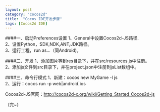 ```yaml
---
layout: post
category: "cocos2d"
title:  "Cocos IDE开发步骤"
tags: [Cocos2d IDE]
---
```

####一、启动Preferences设置
1、General中设置Cocos2d-JS路径.  
2、设置Python，SDK,NDK,ANT,JDK路径。  
3、运行工程，run as...（同Android)。  

####二、开发
1、添加图片等到res目录下，并在src/resources.js中注册。  
2、添加js文件到src目录下，并在project.json中注册到jsList数组中。  

####三、命令行模式
1、新建：cocos new MyGame -l js  
2、运行：cocos run -p web|android|ios  

Cocos2d-JS官网：<http://cocos2d-x.org/wiki/Getting_Started_Cocos2d-js>  

（完~）
